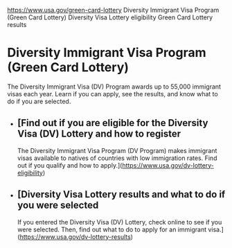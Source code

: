 

https://www.usa.gov/green-card-lottery
Diversity Immigrant Visa Program (Green Card Lottery)
Diversity Visa Lottery eligibility
Green Card Lottery results

Diversity Immigrant Visa Program (Green Card Lottery)
=====================================================

The Diversity Immigrant Visa (DV) Program awards up to 55,000 immigrant visas each year. Learn if you can apply, see the results, and know what to do if you are selected.

* [Find out if you are eligible for the Diversity Visa (DV) Lottery and how to register
  ------------------------------------------------------------------------------------

  The Diversity Immigrant Visa Program (DV Program) makes immigrant visas available to natives of countries with low immigration rates. Find out if you qualify and how to apply.](https://www.usa.gov/dv-lottery-eligibility)
* [Diversity Visa Lottery results and what to do if you were selected
  ------------------------------------------------------------------

  If you entered the Diversity Visa (DV) Lottery, check online to see if you were selected. Then, find out what to do to apply for an immigrant visa.](https://www.usa.gov/dv-lottery-results)
